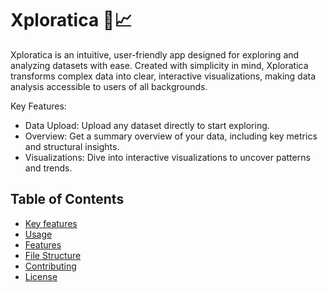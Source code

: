 # Xploratica 🚀📈
Xploratica is an intuitive, user-friendly app designed for exploring and analyzing datasets with ease. Created with simplicity in mind, Xploratica transforms complex data into clear, interactive visualizations, making data analysis accessible to users of all backgrounds.

Key Features:

- Data Upload: Upload any dataset directly to start exploring.
- Overview: Get a summary overview of your data, including key metrics and structural insights.
- Visualizations: Dive into interactive visualizations to uncover patterns and trends.

## Table of Contents
- [Key features](#key)
- [Usage](#usage)
- [Features](#features)
- [File Structure](#file-structure)
- [Contributing](#contributing)
- [License](#license)
